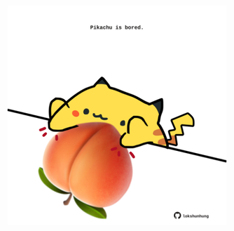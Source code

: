 <!-- built at 15/10/2025, 10:00:35 UTC -->
<p align="center">
  <img width="500" height="500" src="./ReadmeImage.svg">
</p>
